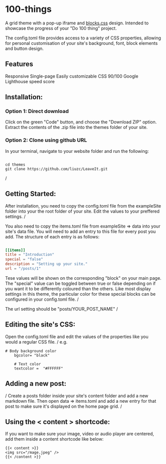 # 100-things

A grid theme with a pop-up iframe and [blocks.css](https://thesephist.github.io/blocks.css/) design. Intended to showcase the progress of your "Do 100 thing" project. 

The config.toml file provides access to a variety of CSS properties, allowing for personal customisation of your site's background, font, block elements and button design.


## Features
Responsive
Single-page
Easily customizable CSS
90/100 Google Lighthouse speed score 


## Installation:

### Option 1: Direct download 

Click on the green "Code" button, and choose the "Download ZIP" option. Extract the contents of the .zip file into the themes folder of your site.

### Option 2: Clone using github URL

In your terminal, navigate to your website folder and run the following:

```

cd themes
git clone https://github.com/liuzc/LeaveIt.git

```
/


## Getting Started:

After installation, you need to copy the config.toml file from the exampleSite folder into your the root folder of your site. Edit the values to your preffered settings.
/

You also need to copy the items.toml file from exampleSite => data into your site's data file. You will need to add an entry to this file for every post you add. The structure of each entry is as follows:

```toml

[[items]]
title = "Introduction"  
special = "false"
description = "Setting up your site."
url = "/posts/1"

```
Tese values will be shown on the corresponding "block" on your main page. The "special" value can be toggled between true or false depending on if you want it to be differently coloured than the others. Like most display settings in this theme, the particular color for these special blocks can be configured in your config.toml file. 
/

The url setting should be "posts/YOUR_POST_NAME"
/

## Editing the site's CSS:
Open the config.toml file and edit the values of the properties like you would a regular CSS file. 
/
e.g.
```
# Body background color
    bgcolor= "black"

    # Text color
    textcolor =  "#FFFFFF"
```

## Adding a new post:
/
Create a posts folder inside your site's content folder and add a new markdown file. Then open data => items.toml and add a new entry for that post to make sure it's displayed on the home page grid.
/

## Using the < content > shortcode:
If you want to make sure your image, video or audio player are centered, add them inside a content shortcode like below:
```
{{< content >}}
<img src="/mage.jpeg" />
{{< /content >}}

```



